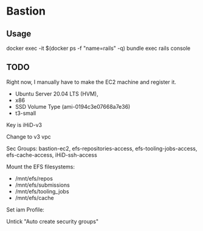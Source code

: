 # Bastion

## Usage

docker exec -it $(docker ps -f "name=rails" -q) bundle exec rails console

## TODO
Right now, I manually have to make the EC2 machine and register it.

- Ubuntu Server 20.04 LTS (HVM),
- x86
- SSD Volume Type (ami-0194c3e07668a7e36)
- t3-small

Key is iHiD-v3

Change to v3 vpc

Sec Groups: bastion-ec2, efs-repositories-access, efs-tooling-jobs-access, efs-cache-access, iHiD-ssh-access

Mount the EFS filesystems:
- /mnt/efs/repos
- /mnt/efs/submissions
- /mnt/efs/tooling_jobs
- /mnt/efs/cache

Set iam Profile: 

Untick "Auto create security groups"

<!-- This involves: -->
<!-- - Making an instance in the right AZ -->
<!-- - Giving it the ecs role -->
<!-- - Giving it this user data: -->

<!-- #!/bin/bash -->
<!-- echo ECS_CLUSTER=bastion >> /etc/ecs/ecs.config -->
